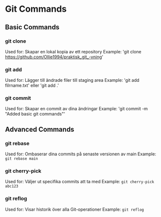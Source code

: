 
# Git Commands




## Basic Commands

### git clone
Used for: Skapar en lokal kopia av ett repository
Example: 'git clone https://github.com/Ollie1994/praktisk_git_-vning'

### git add
Used for: Lägger till ändrade filer till staging area
Example: 'git add filrname.txt' eller 'git add .'

### git commit
Used for: Skapar en commit av dina ändringar
Example: 'git commit -m "Added basic git commands"'


## Advanced Commands

### git rebase
Used for: Ombaserar dina commits på senaste versionen av main
Example: `git rebase main`

### git cherry-pick
Used for: Väljer ut specifika commits att ta med
Example: `git cherry-pick abc123`

### git reflog
Used for: Visar historik över alla Git-operationer
Example: `git reflog`


